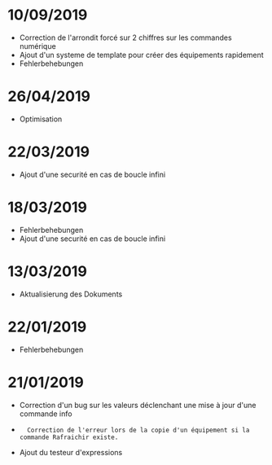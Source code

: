 # 10/09/2019

- Correction de l'arrondit forcé sur 2 chiffres sur les commandes numérique
- Ajout d'un systeme de template pour créer des équipements rapidement
- Fehlerbehebungen

# 26/04/2019

- Optimisation

# 22/03/2019

- Ajout d'une securité en cas de boucle infini

# 18/03/2019

- Fehlerbehebungen
- Ajout d'une securité en cas de boucle infini

# 13/03/2019

- Aktualisierung des Dokuments

# 22/01/2019

-   Fehlerbehebungen

# 21/01/2019

-   Correction d'un bug sur les valeurs déclenchant une mise à jour d'une commande info
-       Correction de l'erreur lors de la copie d'un équipement si la commande Rafraichir existe.
-   Ajout du testeur d'expressions
